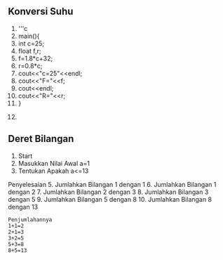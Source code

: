 ## Konversi Suhu
1.  '''c
2.  main(){
3.    int c=25;
4.    float f,r;
5.    f=1.8*c+32;
6.    r=0.8*c;
7.    cout<<"c=25"<<endl;
8.    cout<<"F="<<f;
9.    cout<<endl;
10.   cout<<"R="<<r;
11. }
12. ```

## Deret Bilangan
1. Start
2. Masukkan Nilai Awal a=1
3. Tentukan Apakah a<=13

Penyelesaian
5.  Jumlahkan Bilangan 1 dengan 1
6.  Jumlahkan Bilangan 1 dengan 2
7.  Jumlahkan Bilangan 2 dengan 3
8.  Jumlahkan Bilangan 3 dengan 5
9.  Jumlahkan Bilangan 5 dengan 8
10. Jumlahkan Bilangan 8 dengan 13
```
Penjumlahannya
1+1=2
2+1=3
3+2=5
5+3=8
8+5=13

